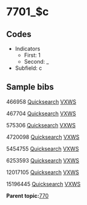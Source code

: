 # 7701\_$c

## Codes

-   Indicators
    -   First: 1
    -   Second: \_
-   Subfield: c

## Sample bibs

466958 [Quicksearch](https://search.library.yale.edu/catalog/466958) [VXWS](http://prodorbis.library.yale.edu:7014/vxws/GetHoldingsService?bibId=466958)

467704 [Quicksearch](https://search.library.yale.edu/catalog/467704) [VXWS](http://prodorbis.library.yale.edu:7014/vxws/GetHoldingsService?bibId=467704)

575306 [Quicksearch](https://search.library.yale.edu/catalog/575306) [VXWS](http://prodorbis.library.yale.edu:7014/vxws/GetHoldingsService?bibId=575306)

4720098 [Quicksearch](https://search.library.yale.edu/catalog/4720098) [VXWS](http://prodorbis.library.yale.edu:7014/vxws/GetHoldingsService?bibId=4720098)

5454755 [Quicksearch](https://search.library.yale.edu/catalog/5454755) [VXWS](http://prodorbis.library.yale.edu:7014/vxws/GetHoldingsService?bibId=5454755)

6253593 [Quicksearch](https://search.library.yale.edu/catalog/6253593) [VXWS](http://prodorbis.library.yale.edu:7014/vxws/GetHoldingsService?bibId=6253593)

12017105 [Quicksearch](https://search.library.yale.edu/catalog/12017105) [VXWS](http://prodorbis.library.yale.edu:7014/vxws/GetHoldingsService?bibId=12017105)

15196445 [Quicksearch](https://search.library.yale.edu/catalog/15196445) [VXWS](http://prodorbis.library.yale.edu:7014/vxws/GetHoldingsService?bibId=15196445)

**Parent topic:**[770](../../tags/770/770.md)

